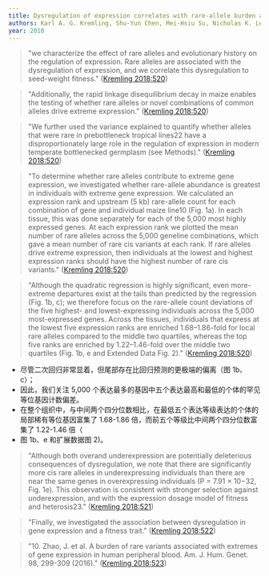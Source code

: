 ```yaml
---
title: Dysregulation of expression correlates with rare-allele burden and fitness loss in maize
authors: Karl A. G. Kremling, Shu-Yun Chen, Mei-Hsiu Su, Nicholas K. Lepak, M. Cinta Romay, Kelly L. Swarts, Fei Lu, Anne Lorant, Peter J. Bradbury, Edward S. Buckler
year: 2018
---
```


> "we characterize the effect of rare alleles and evolutionary history on the regulation of expression. Rare alleles are associated with the dysregulation of expression, and we correlate this dysregulation to seed-weight fitness." ([Kremling 2018:520](zotero://open-pdf/library/items/FHKC32E7?page=1))

> "Additionally, the rapid linkage disequilibrium decay in maize enables the testing of whether rare alleles or novel combinations of common alleles drive extreme expression." ([Kremling 2018:520](zotero://open-pdf/library/items/FHKC32E7?page=1))

> "We further used the variance explained to quantify whether alleles that were rare in prebottleneck tropical lines22 have a disproportionately large role in the regulation of expression in modern temperate bottlenecked germplasm (see Methods)." ([Kremling 2018:520](zotero://open-pdf/library/items/FHKC32E7?page=1))

> "To determine whether rare alleles contribute to extreme gene expression, we investigated whether rare-allele abundance is greatest in individuals with extreme gene expression. We calculated an expression rank and upstream (5 kb) rare-allele count for each combination of gene and individual maize line10 (Fig. 1a). In each tissue, this was done separately for each of the 5,000 most highly expressed genes. At each expression rank we plotted the mean number of rare alleles across the 5,000 geneline combinations, which gave a mean number of rare cis variants at each rank. If rare alleles drive extreme expression, then individuals at the lowest and highest expression ranks should have the highest number of rare cis variants." ([Kremling 2018:520](zotero://open-pdf/library/items/FHKC32E7?page=1))

> "Although the quadratic regression is highly significant, even more-extreme departures exist at the tails than predicted by the regression (Fig. 1b, c); we therefore focus on the rare-allele count deviations of the five highest- and lowest-expressing individuals across the 5,000 most-expressed genes. Across the tissues, individuals that express at the lowest five expression ranks are enriched 1.68–1.86-fold for local rare alleles compared to the middle two quartiles, whereas the top five ranks are enriched by 1.22–1.46-fold over the middle two quartiles (Fig. 1b, e and Extended Data Fig. 2)." ([Kremling 2018:520](zotero://open-pdf/library/items/FHKC32E7?page=1))

-   尽管二次回归非常显着，但尾部存在比回归预测的更极端的偏离（图 1b、c）；
-   因此，我们关注 5,000 个表达最多的基因中五个表达最高和最低的个体的罕见等位基因计数偏差。
-   在整个组织中，与中间两个四分位数相比，在最低五个表达等级表达的个体的局部稀有等位基因富集了 1.68-1.86 倍，而前五个等级比中间两个四分位数富集了 1.22-1.46 倍（
-   图 1b、e 和扩展数据图 2)。

> "Although both overand underexpression are potentially deleterious consequences of dysregulation, we note that there are significantly more cis rare alleles in underexpressing individuals than there are near the same genes in overexpressing individuals (P = 7.91 × 10−32, Fig. 1e). This observation is consistent with stronger selection against underexpression, and with the expression dosage model of fitness and heterosis23." ([Kremling 2018:521](zotero://open-pdf/library/items/FHKC32E7?page=2))

> "Finally, we investigated the association between dysregulation in gene expression and a fitness trait." ([Kremling 2018:522](zotero://open-pdf/library/items/FHKC32E7?page=3))

> "10. Zhao, J. et al. A burden of rare variants associated with extremes of gene expression in human peripheral blood. Am. J. Hum. Genet. 98, 299-309 (2016)." ([Kremling 2018:523](zotero://open-pdf/library/items/FHKC32E7?page=4))
